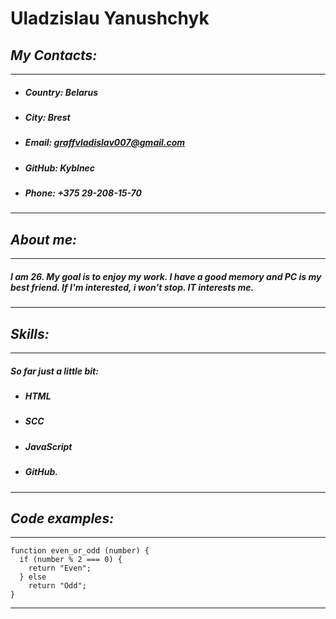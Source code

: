 # **Uladzislau Yanushchyk**

## *My Contacts:*
---
* ##### **Country**: Belarus
* ##### **City**: Brest
* ##### **Email**: graffvladislav007@gmail.com
* ##### **GitHub**: Kyblnec
* ##### **Phone**: +375 29-208-15-70
---
## *About me:*
---
##### I am 26. My goal is to enjoy my work. I have a good memory and PC is my best friend. If I'm interested, i won't stop. IT interests me.
---
## *Skills:*
---
##### So far just a little bit:
* ##### HTML
* ##### SCC
* ##### JavaScript
* ##### GitHub.
---
## *Code examples:*
---
```
function even_or_odd (number) {
  if (number % 2 === 0) {
    return "Even";
  } else 
    return "Odd";
}
```
---